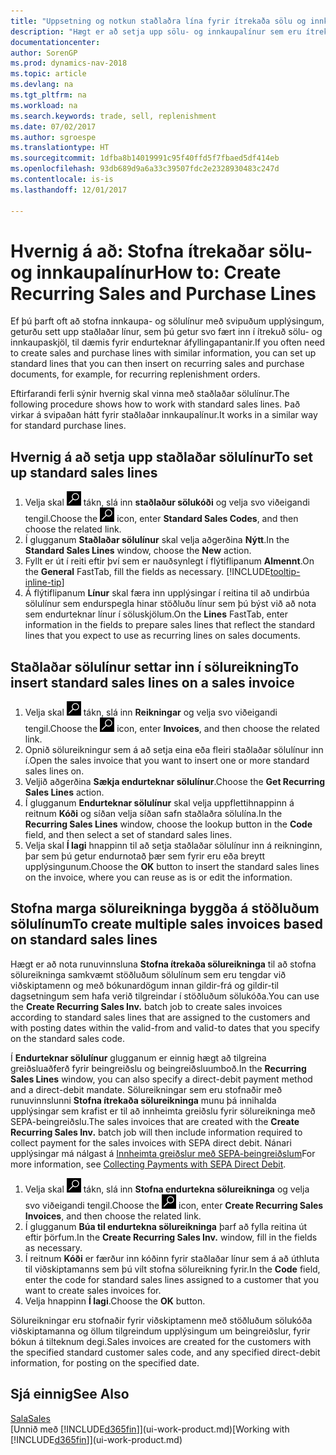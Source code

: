 ```yaml
---
title: "Uppsetning og notkun staðlaðra lína fyrir ítrekaða sölu og innkaup"
description: "Hægt er að setja upp sölu- og innkaupalínur sem eru ítrekaðar og síðan færa þær inn í sölu- og innkaupaskjöl og fylla þannig á fljótlegan hátt út í línurnar með stöðluðum upplýsingum."
documentationcenter: 
author: SorenGP
ms.prod: dynamics-nav-2018
ms.topic: article
ms.devlang: na
ms.tgt_pltfrm: na
ms.workload: na
ms.search.keywords: trade, sell, replenishment
ms.date: 07/02/2017
ms.author: sgroespe
ms.translationtype: HT
ms.sourcegitcommit: 1dfba8b14019991c95f40ffd5f7fbaed5df414eb
ms.openlocfilehash: 93db689d9a6a33c39507fdc2e2328930483c247d
ms.contentlocale: is-is
ms.lasthandoff: 12/01/2017

---
```

# <a name="how-to-create-recurring-sales-and-purchase-lines"></a><span data-ttu-id="92c9a-103">Hvernig á að: Stofna ítrekaðar sölu- og innkaupalínur</span><span class="sxs-lookup"><span data-stu-id="92c9a-103">How to: Create Recurring Sales and Purchase Lines</span></span>
<span data-ttu-id="92c9a-104">Ef þú þarft oft að stofna innkaupa- og sölulínur með svipuðum upplýsingum, geturðu sett upp staðlaðar línur, sem þú getur svo fært inn í ítrekuð sölu- og innkaupaskjöl, til dæmis fyrir endurteknar áfyllingapantanir.</span><span class="sxs-lookup"><span data-stu-id="92c9a-104">If you often need to create sales and purchase lines with similar information, you can set up standard lines that you can then insert on recurring sales and purchase documents, for example, for recurring replenishment orders.</span></span>  

<span data-ttu-id="92c9a-105">Eftirfarandi ferli sýnir hvernig skal vinna með staðlaðar sölulínur.</span><span class="sxs-lookup"><span data-stu-id="92c9a-105">The following procedure shows how to work with standard sales lines.</span></span> <span data-ttu-id="92c9a-106">Það virkar á svipaðan hátt fyrir staðlaðar innkaupalínur.</span><span class="sxs-lookup"><span data-stu-id="92c9a-106">It works in a similar way for standard purchase lines.</span></span>  

## <a name="to-set-up-standard-sales-lines"></a><span data-ttu-id="92c9a-107">Hvernig á að setja upp staðlaðar sölulínur</span><span class="sxs-lookup"><span data-stu-id="92c9a-107">To set up standard sales lines</span></span>  
1. <span data-ttu-id="92c9a-108">Velja skal ![Leit að síðu eða skýrslu](media/ui-search/search_small.png "Leit að síðu eða skýrslu táknið") tákn, slá inn **staðlaður sölukóði** og velja svo viðeigandi tengil.</span><span class="sxs-lookup"><span data-stu-id="92c9a-108">Choose the ![Search for Page or Report](media/ui-search/search_small.png "Search for Page or Report icon") icon, enter **Standard Sales Codes**, and then choose the related link.</span></span>  
2. <span data-ttu-id="92c9a-109">Í glugganum **Staðlaðar sölulínur** skal velja aðgerðina **Nýtt**.</span><span class="sxs-lookup"><span data-stu-id="92c9a-109">In the **Standard Sales Lines** window, choose the **New** action.</span></span>  
3. <span data-ttu-id="92c9a-110">Fyllt er út í reiti eftir því sem er nauðsynlegt í flýtiflipanum **Almennt**.</span><span class="sxs-lookup"><span data-stu-id="92c9a-110">On the **General** FastTab, fill the fields as necessary.</span></span> [!INCLUDE[tooltip-inline-tip](includes/tooltip-inline-tip_md.md)]  
4. <span data-ttu-id="92c9a-111">Á flýtiflipanum **Línur** skal færa inn upplýsingar í reitina til að undirbúa sölulínur sem endurspegla hinar stöðluðu línur sem þú býst við að nota sem endurteknar línur í söluskjölum.</span><span class="sxs-lookup"><span data-stu-id="92c9a-111">On the **Lines** FastTab, enter information in the fields to prepare sales lines that reflect the standard lines that you expect to use as recurring lines on sales documents.</span></span>  

## <a name="to-insert-standard-sales-lines-on-a-sales-invoice"></a><span data-ttu-id="92c9a-112">Staðlaðar sölulínur settar inn í sölureikning</span><span class="sxs-lookup"><span data-stu-id="92c9a-112">To insert standard sales lines on a sales invoice</span></span>
1. <span data-ttu-id="92c9a-113">Velja skal ![Leit að síðu eða skýrslu](media/ui-search/search_small.png "Leit að síðu eða skýrslu táknið") tákn, slá inn **Reikningar** og velja svo viðeigandi tengil.</span><span class="sxs-lookup"><span data-stu-id="92c9a-113">Choose the ![Search for Page or Report](media/ui-search/search_small.png "Search for Page or Report icon") icon, enter **Invoices**, and then choose the related link.</span></span>
2. <span data-ttu-id="92c9a-114">Opnið sölureikningur sem á að setja eina eða fleiri staðlaðar sölulínur inn í.</span><span class="sxs-lookup"><span data-stu-id="92c9a-114">Open the sales invoice that you want to insert one or more standard sales lines on.</span></span>
3. <span data-ttu-id="92c9a-115">Veljið aðgerðina **Sækja endurteknar sölulínur**.</span><span class="sxs-lookup"><span data-stu-id="92c9a-115">Choose the **Get Recurring Sales Lines** action.</span></span>
4. <span data-ttu-id="92c9a-116">Í glugganum **Endurteknar sölulínur** skal velja uppflettihnappinn á reitnum **Kóði** og síðan velja síðan safn staðlaðra sölulína.</span><span class="sxs-lookup"><span data-stu-id="92c9a-116">In the **Recurring Sales Lines** window, choose the lookup button in the **Code** field, and then select a set of standard sales lines.</span></span>
5. <span data-ttu-id="92c9a-117">Velja skal **Í lagi** hnappinn til að setja staðlaðar sölulínur inn á reikninginn, þar sem þú getur endurnotað þær sem fyrir eru eða breytt upplýsingunum.</span><span class="sxs-lookup"><span data-stu-id="92c9a-117">Choose the **OK** button to insert the standard sales lines on the invoice, where you can reuse as is or edit the information.</span></span>

## <a name="to-create-multiple-sales-invoices-based-on-standard-sales-lines"></a><span data-ttu-id="92c9a-118">Stofna marga sölureikninga byggða á stöðluðum sölulínum</span><span class="sxs-lookup"><span data-stu-id="92c9a-118">To create multiple sales invoices based on standard sales lines</span></span>
<span data-ttu-id="92c9a-119">Hægt er að nota runuvinnsluna **Stofna ítrekaða sölureikninga** til að stofna sölureikninga samkvæmt stöðluðum sölulínum sem eru tengdar við viðskiptamenn og með bókunardögum innan gildir-frá og gildir-til dagsetningum sem hafa verið tilgreindar í stöðluðum sölukóða.</span><span class="sxs-lookup"><span data-stu-id="92c9a-119">You can use the **Create Recurring Sales Inv.** batch job to create sales invoices according to standard sales lines that are assigned to the customers and with posting dates within the valid-from and valid-to dates that you specify on the standard sales code.</span></span>

<span data-ttu-id="92c9a-120">Í **Endurteknar sölulínur** glugganum er einnig hægt að tilgreina greiðsluaðferð fyrir beingreiðslu og beingreiðsluumboð.</span><span class="sxs-lookup"><span data-stu-id="92c9a-120">In the **Recurring Sales Lines** window, you can also specify a direct-debit payment method and a direct-debit mandate.</span></span> <span data-ttu-id="92c9a-121">Sölureikningar sem eru stofnaðir með runuvinnslunni **Stofna ítrekaða sölureikninga** munu þá innihalda upplýsingar sem krafist er til að innheimta greiðslu fyrir sölureikninga með SEPA-beingreiðslu.</span><span class="sxs-lookup"><span data-stu-id="92c9a-121">The sales invoices that are created with the **Create Recurring Sales Inv.** batch job will then include information required to collect payment for the sales invoices with SEPA direct debit.</span></span> <span data-ttu-id="92c9a-122">Nánari upplýsingar má nálgast á [Innheimta greiðslur með SEPA-beingreiðslum](finance-collect-payments-with-sepa-direct-debit.md)</span><span class="sxs-lookup"><span data-stu-id="92c9a-122">For more information, see [Collecting Payments with SEPA Direct Debit](finance-collect-payments-with-sepa-direct-debit.md).</span></span>

1. <span data-ttu-id="92c9a-123">Velja skal ![Leit að síðu eða skýrslu](media/ui-search/search_small.png "Leit að síðu eða skýrslu táknið") tákn, slá inn **Stofna endurtekna sölureikninga** og velja svo viðeigandi tengil.</span><span class="sxs-lookup"><span data-stu-id="92c9a-123">Choose the ![Search for Page or Report](media/ui-search/search_small.png "Search for Page or Report icon") icon, enter **Create Recurring Sales Invoices**, and then choose the related link.</span></span>
2. <span data-ttu-id="92c9a-124">Í glugganum **Búa til endurtekna sölureikninga** þarf að fylla reitina út eftir þörfum.</span><span class="sxs-lookup"><span data-stu-id="92c9a-124">In the **Create Recurring Sales Inv.** window, fill in the fields as necessary.</span></span>
3. <span data-ttu-id="92c9a-125">Í reitnum **Kóði** er færður inn kóðinn fyrir staðlaðar línur sem á að úthluta til viðskiptamanns sem þú vilt stofna sölureikning fyrir.</span><span class="sxs-lookup"><span data-stu-id="92c9a-125">In the **Code** field, enter the code for standard sales lines assigned to a customer that you want to create sales invoices for.</span></span>
4. <span data-ttu-id="92c9a-126">Velja hnappinn **Í lagi**.</span><span class="sxs-lookup"><span data-stu-id="92c9a-126">Choose the **OK** button.</span></span>

<span data-ttu-id="92c9a-127">Sölureikningar eru stofnaðir fyrir viðskiptamenn með stöðluðum sölukóða viðskiptamanna og öllum tilgreindum upplýsingum um beingreiðslur, fyrir bókun á tilteknum degi.</span><span class="sxs-lookup"><span data-stu-id="92c9a-127">Sales invoices are created for the customers with the specified standard customer sales code, and any specified direct-debit information, for posting on the specified date.</span></span>

## <a name="see-also"></a><span data-ttu-id="92c9a-128">Sjá einnig</span><span class="sxs-lookup"><span data-stu-id="92c9a-128">See Also</span></span>  
[<span data-ttu-id="92c9a-129">Sala</span><span class="sxs-lookup"><span data-stu-id="92c9a-129">Sales</span></span>](sales-manage-sales.md)  
<span data-ttu-id="92c9a-130">[Unnið með [!INCLUDE[d365fin](includes/d365fin_md.md)]](ui-work-product.md)</span><span class="sxs-lookup"><span data-stu-id="92c9a-130">[Working with [!INCLUDE[d365fin](includes/d365fin_md.md)]](ui-work-product.md)</span></span>

